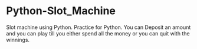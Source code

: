 # Python-Slot_Machine
Slot machine using Python. Practice for Python. You can Deposit an amount and you can play till you either spend all the money or you can quit with the winnings.
